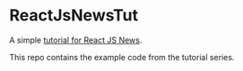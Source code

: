 ReactJsNewsTut
==============

A simple [tutorial for React JS News](https://reactjsnews.com/making-react-make-sense/).

This repo contains the example code from the tutorial series.
